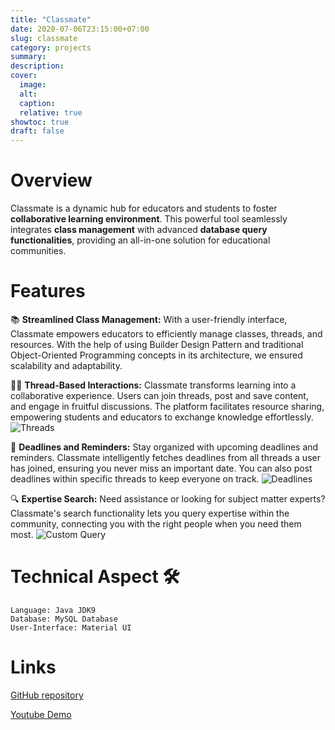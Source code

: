 ```yaml
---
title: "Classmate"
date: 2020-07-06T23:15:00+07:00
slug: classmate
category: projects
summary:
description:
cover:
  image:
  alt:
  caption:
  relative: true
showtoc: true
draft: false
---
```


# Overview

Classmate is a dynamic hub for educators and students to foster **collaborative learning environment**. This powerful tool seamlessly integrates **class management** with advanced **database query functionalities**, providing an all-in-one solution for educational communities.

# Features

📚 **Streamlined Class Management:** With a user-friendly interface, Classmate empowers educators to efficiently manage classes, threads, and resources. With the help of using Builder Design Pattern and traditional Object-Oriented Programming concepts in its architecture, we ensured scalability and adaptability.

🧑‍🏫 **Thread-Based Interactions:** Classmate transforms learning into a collaborative experience. Users can join threads, post and save content, and engage in fruitful discussions. The platform facilitates resource sharing, empowering students and educators to exchange knowledge effortlessly.
![Threads](/images/projects/classmate/1.png)

📅 **Deadlines and Reminders:** Stay organized with upcoming deadlines and reminders. Classmate intelligently fetches deadlines from all threads a user has joined, ensuring you never miss an important date. You can also post deadlines within specific threads to keep everyone on track.
![Deadlines](/images/projects/classmate/3.png)

🔍 **Expertise Search:** Need assistance or looking for subject matter experts? Classmate's search functionality lets you query expertise within the community, connecting you with the right people when you need them most.
![Custom Query](/images/projects/classmate/2.png)

# Technical Aspect 🛠️

    Language: Java JDK9
    Database: MySQL Database
    User-Interface: Material UI

# Links

[GitHub repository ](https://github.com/ThisIsJibon/Classmate)

[Youtube Demo](https://youtu.be/INOakfxH7Fg)
